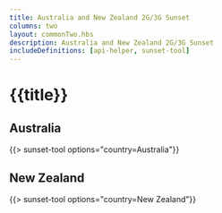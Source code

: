 ```yaml
---
title: Australia and New Zealand 2G/3G Sunset
columns: two
layout: commonTwo.hbs
description: Australia and New Zealand 2G/3G Sunset
includeDefinitions: [api-helper, sunset-tool]
---
```


# {{title}}

## Australia 

{{> sunset-tool options="country=Australia"}}

## New Zealand

{{> sunset-tool options="country=New Zealand"}}
